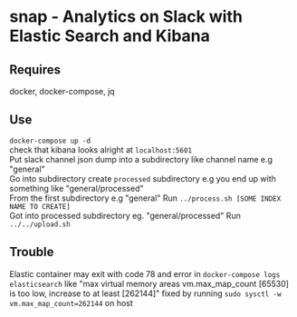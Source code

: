 # snap - Analytics on Slack with Elastic Search and Kibana


## Requires

docker, docker-compose, jq

## Use

`docker-compose up -d`  
check that kibana looks alright at `localhost:5601`  
Put slack channel json dump into a subdirectory like channel name e.g "general"  
Go into subdirectory create `processed` subdirectory e.g you end up with something like "general/processed"  
From the first subdirectory e.g "general" Run `../process.sh [SOME INDEX NAME TO CREATE]`  
Got into processed subdirectory eg. "general/processed" Run `../../upload.sh`  

## Trouble

Elastic container may exit with code 78 and error in `docker-compose logs elasticsearch` like "max virtual memory areas vm.max_map_count [65530] is too low, increase to at least [262144]"
fixed by running `sudo sysctl -w vm.max_map_count=262144` on host
